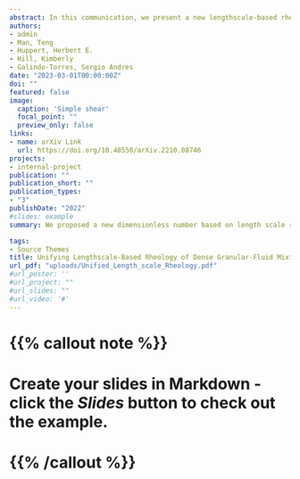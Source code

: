 ```yaml
---
abstract: In this communication, we present a new lengthscale-based rheology for dense sheared particle suspensions as they transition from inertial- to viscous-dominated.  We derive a lengthscale ratio using physics-based considerations for a particle subjected to pressure and drag.  In doing so, we demonstrate that an appropriately derived length-scale ratio provides a consistent relationship between normal stress and system proximity to its ''jammed'' or solid-like state, even as a system transitions between inertial and viscous states, intrinsically captured by a variable Stokes number.  
authors:
- admin 
- Man, Teng 
- Huppert, Herbert E. 
- Hill, Kimberly 
- Galindo-Torres, Sergio Andres
date: "2023-03-01T00:00:00Z"
doi: ""
featured: false
image:
  caption: 'Simple shear'
  focal_point: ""
  preview_only: false
links:
- name: arXiv Link
  url: https://doi.org/10.48550/arXiv.2210.08746
projects:
- internal-project
publication: ""
publication_short: ""
publication_types:
- "3"
publishDate: "2022"
#slides: example
summary: We proposed a new dimensionless number based on length scale ratio G, which unified the rheology of fluid-solid mixture under different confining pressure, shear rate, fluid, and solid properties for both our simulation data and other published experimental data in a steady state.The new dimensionless number can naturally transform into the pioneers’ works with the changing of the Stokes number (the number measured the effect of fluid and inertial), such as the inertial number when fluid put no effect and viscous number when fluid effect is dominate.

tags:
- Source Themes
title: Unifying Lengthscale-Based Rheology of Dense Granular-Fluid Mixtures
url_pdf: "uploads/Unified_Length_scale_Rheology.pdf" 
#url_poster: ''
#url_project: ""
#url_slides: ""
#url_video: '#'
---
```


# {{% callout note %}}
# Create your slides in Markdown - click the *Slides* button to check out the example.
# {{% /callout %}}


